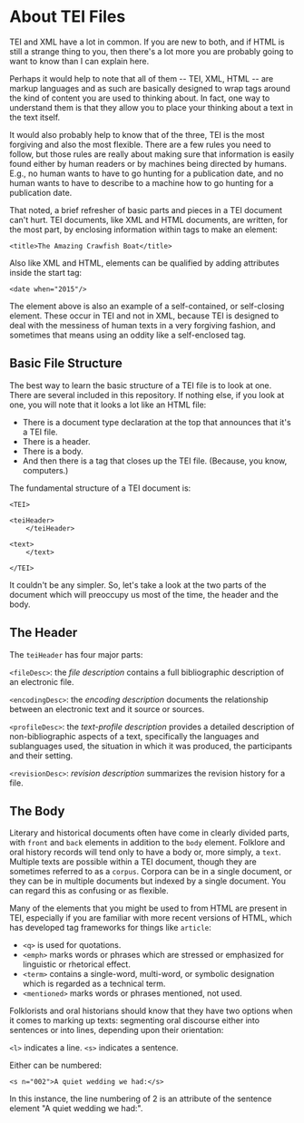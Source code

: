 # About TEI Files

TEI and XML have a lot in common. If you are new to both, and if HTML is still a strange thing to you, then there's a lot more you are probably going to want to know than I can explain here. 

Perhaps it would help to note that all of them -- TEI, XML, HTML -- are markup languages and as such are basically designed to wrap tags around the kind of content you are used to thinking about. In fact, one way to understand them is that they allow you to place your thinking about a text in the text itself. 

It would also probably help to know that of the three, TEI is the most forgiving and also the most flexible. There are a few rules you need to follow, but those rules are really about making sure that information is easily found either by human readers or by machines being directed by humans. E.g., no human wants to have to go hunting for a publication date, and no human wants to have to describe to a machine how to go hunting for a publication date. 

That noted, a brief refresher of basic parts and pieces in a TEI document can't hurt. TEI documents, like XML and HTML documents, are written, for the most part, by enclosing information within tags to make an element:

    <title>The Amazing Crawfish Boat</title>

Also like XML and HTML, elements can be qualified by adding attributes inside the start tag:

    <date when="2015"/>

The element above is also an example of a self-contained, or self-closing element. These occur in TEI and not in XML, because TEI is designed to deal with the messiness of human texts in a very forgiving fashion, and sometimes that means using an oddity like a self-enclosed tag.

## Basic File Structure

The best way to learn the basic structure of a TEI file is to look at one. There are several included in this repository. If nothing else, if you look at one, you will note that it looks a lot like an HTML file:

* There is a document type declaration at the top that announces that it's a TEI file.
* There is a header.
* There is a body.
* And then there is a tag that closes up the TEI file. (Because, you know, computers.)

The fundamental structure of a TEI document is:

	<TEI>
	
	<teiHeader>
		</teiHeader>
	
	<text>
		</text>
	
	</TEI>
	

It couldn't be any simpler. So, let's take a look at the two parts of the document which will preoccupy us most of the time, the header and the body.


## The Header

The `teiHeader` has four major parts:

`<fileDesc>`: the *file description* contains a full bibliographic description of an electronic file.

`<encodingDesc>`: the *encoding description* documents the relationship between an electronic text and it source or sources.

`<profileDesc>`: the *text-profile description* provides a detailed description of non-bibliographic aspects of a text, specifically the languages and sublanguages used, the situation in which it was produced, the participants and their setting.

`<revisionDesc>`: *revision description* summarizes the revision history for a file.


## The Body

Literary and historical documents often have come in clearly divided parts, with `front` and `back` elements in addition to the `body` element. Folklore and oral history records will tend only to have a body or, more simply, a `text`. Multiple texts are possible within a TEI document, though they are sometimes referred to as a `corpus`. Corpora can be in a single document, or they can be in multiple documents but indexed by a single document. You can regard this as confusing or as flexible.

Many of the elements that you might be used to from HTML are present in TEI, especially if you are familiar with more recent versions of HTML, which has developed tag frameworks for things like `article`:

- `<q>` is used for quotations. 
- `<emph>` marks words or phrases which are stressed or emphasized for linguistic or rhetorical effect.
- `<term>` contains a single-word, multi-word, or symbolic designation which is regarded as a technical term.
- `<mentioned>` marks words or phrases mentioned, not used.

Folklorists and oral historians should know that they have two options when it comes to marking up texts: segmenting oral discourse either into sentences or into lines, depending upon their orientation:

`<l>` indicates a line.
`<s>` indicates a sentence.

Either can be numbered:

    <s n="002">A quiet wedding we had:</s>

In this instance, the line numbering of 2 is an attribute of the sentence element "A quiet wedding we had:".
